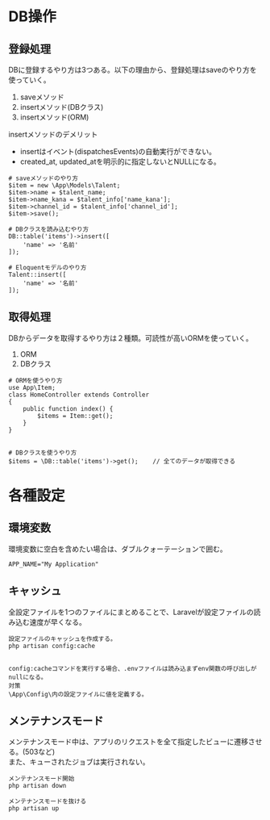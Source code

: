 # DB操作
## 登録処理
DBに登録するやり方は3つある。以下の理由から、登録処理はsaveのやり方を使っていく。
1. saveメソッド
2. insertメソッド(DBクラス)
3. insertメソッド(ORM)

insertメソッドのデメリット
- insertはイベント(dispatchesEvents)の自動実行ができない。
- created_at, updated_atを明示的に指定しないとNULLになる。

```
# saveメソッドのやり方
$item = new \App\Models\Talent;
$item->name = $talent_name;
$item->name_kana = $talent_info['name_kana'];
$item->channel_id = $talent_info['channel_id'];
$item->save();

# DBクラスを読み込むやり方
DB::table('items')->insert([
    'name' => '名前'
]);

# Eloquentモデルのやり方
Talent::insert([
    'name' => '名前'
]);
```

## 取得処理
DBからデータを取得するやり方は２種類。可読性が高いORMを使っていく。
1. ORM
2. DBクラス

```
# ORMを使うやり方
use App\Item;
class HomeController extends Controller
{
    public function index() {
        $items = Item::get();
    }
}


# DBクラスを使うやり方
$items = \DB::table('items')->get();    // 全てのデータが取得できる
```



# 各種設定
## 環境変数
環境変数に空白を含めたい場合は、ダブルクォーテーションで囲む。
```
APP_NAME="My Application"
```
## キャッシュ
全設定ファイルを1つのファイルにまとめることで、Laravelが設定ファイルの読み込む速度が早くなる。
```
設定ファイルのキャッシュを作成する。
php artisan config:cache


config:cacheコマンドを実行する場合、.envファイルは読み込まずenv関数の呼び出しがnullになる。
対策
\App\Config\内の設定ファイルに値を定義する。
```

## メンテナンスモード
メンテナンスモード中は、アプリのリクエストを全て指定したビューに遷移させる。(503など)  
また、キューされたジョブは実行されない。
```
メンテナンスモード開始
php artisan down

メンテナンスモードを抜ける
php artisan up

```